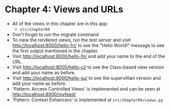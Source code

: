 # Chapter 4: Views and URLs

* All of the views in this chapter are in this app:
	- `src/chapter04`
* Don't forget to run the migrate command
* To view the rendered views, run the test server and visit <http://localhost:8000/hello-fn/> to see the "Hello World!" message to see the first output mentioned in the chapter.
* Visit <http://localhost:8000/hello-fn/> and add your name to the end of the URL.
* Visit <http://localhost:8000/hello-cl/> to see the Class-based view version and add your name as before.
* Visit <http://localhost:8000/hello-su/> to see the supervillian version and add your name as before.
* 'Pattern: Access Controlled Views' is implemented and can be seen at <http://localhost:8000/myfeed/>
* 'Pattern: Context Enhancers' is implemented at `src/chapter04/views.py`

